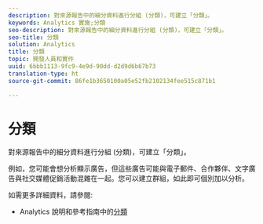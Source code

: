 ```yaml
---
description: 對來源報告中的細分資料進行分組 (分類)，可建立「分類」。
keywords: Analytics 實施;分類
seo-description: 對來源報告中的細分資料進行分組 (分類)，可建立「分類」。
seo-title: 分類
solution: Analytics
title: 分類
topic: 開發人員和實作
uuid: 6bbb1113-9fc9-4e9d-90dd-d2d9d6b67b73
translation-type: ht
source-git-commit: 86fe1b3650100a05e52fb2102134fee515c871b1

---
```



# 分類

對來源報告中的細分資料進行分組 (分類)，可建立「分類」。

例如，您可能會想分析顯示廣告，但這些廣告可能與電子郵件、合作夥伴、文字廣告與社交媒體促銷活動混雜在一起。您可以建立群組，如此即可個別加以分析。

如需更多詳細資料，請參閱:

* Analytics 說明和參考指南中的[分類](https://marketing.adobe.com/resources/help/zh_TW/reference/classifications.html)

